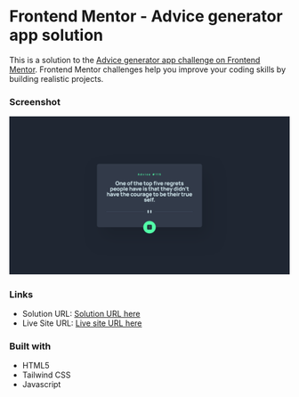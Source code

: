 # Frontend Mentor - Advice generator app solution

This is a solution to the [Advice generator app challenge on Frontend Mentor](https://www.frontendmentor.io/challenges/advice-generator-app-QdUG-13db). Frontend Mentor challenges help you improve your coding skills by building realistic projects.

### Screenshot

![](./images/Screenshot.png)

### Links

- Solution URL: [Solution URL here](https://github.com/NDK1195/huddle-landing-page-with-single-introductory-section)
- Live Site URL: [Live site URL here](https://ndk1195.github.io/huddle-landing-page-with-single-introductory-section/)

### Built with

- HTML5
- Tailwind CSS
- Javascript
